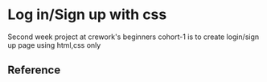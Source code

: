 # Log in/Sign up with css
Second week project at crework's beginners cohort-1 is to create login/sign up page using html,css only

## Reference




